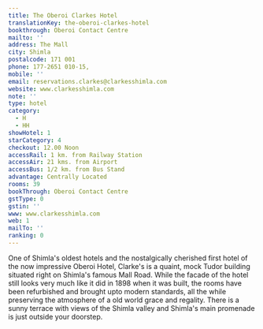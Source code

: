 ```yaml
---
title: The Oberoi Clarkes Hotel
translationKey: the-oberoi-clarkes-hotel
bookthrough: Oberoi Contact Centre
mailto: ''
address: The Mall
city: Shimla
postalcode: 171 001
phone: 177-2651 010-15,
mobile: ''
email: reservations.clarkes@clarkesshimla.com
website: www.clarkesshimla.com
note: ''
type: hotel
category:
  - H
  - HH
showHotel: 1
starCategory: 4
checkout: 12.00 Noon
accessRail: 1 km. from Railway Station
accessAir: 21 kms. from Airport
accessBus: 1/2 km. from Bus Stand
advantage: Centrally Located
rooms: 39
bookThrough: Oberoi Contact Centre
gstType: 0
gstin: ''
www: www.clarkesshimla.com
web: 1
mailTo: ''
ranking: 0
---
```













One of Shimla's oldest hotels and the nostalgically cherished first hotel of the now impressive Oberoi Hotel, Clarke's is a quaint, mock Tudor building situated right on Shimla's famous Mall Road.     While the facade of the hotel still looks very much like it did in 1898 when it was built, the rooms have been refurbished and brought upto modern standards, all the while preserving the atmosphere of a old world grace and regality.     There is a sunny terrace with views of the Shimla valley and Shimla's main promenade is just outside your doorstep.